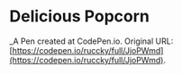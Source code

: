 # Delicious Popcorn
 _A Pen created at CodePen.io. Original URL: [https://codepen.io/ruccky/full/JjoPWmd](https://codepen.io/ruccky/full/JjoPWmd).

 
